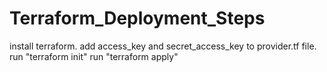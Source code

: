 # Terraform_Deployment_Steps

install terraform.
add access_key and secret_access_key to provider.tf file.
run "terraform init"
run "terraform apply"
